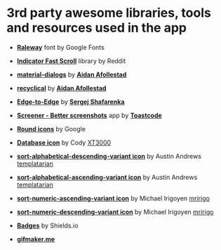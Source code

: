 # 3rd party awesome libraries, tools and resources used in the app

- [**Raleway**](https://fonts.google.com/specimen/Raleway) font by Google Fonts

- [**Indicator Fast Scroll**](https://github.com/reddit/IndicatorFastScroll) library by Reddit

- [**material-dialogs**](https://github.com/afollestad/material-dialogs) by [**Aidan Afollestad**](https://github.com/afollestad)

- [**recyclical**](https://github.com/afollestad/recyclical) by [**Aidan Afollestad**](https://github.com/afollestad)

- [**Edge-to-Edge**](https://github.com/beworker/edge-to-edge) by [**Sergej Shafarenka**](https://github.com/beworker)

- [**Screener - Better screenshots**](https://play.google.com/store/apps/details?id=de.toastcode.screener) app by [**Toastcode**](https://toastco.de/)

- [**Round icons**](https://material.io/tools/icons/?style=round) by Google

- [**Database icon**](https://materialdesignicons.com/icon/database) by Cody [XT3000](https://twitter.com/XT3000)

- [**sort-alphabetical-descending-variant icon**](https://materialdesignicons.com/icon/sort-alphabetical-descending-variant) by Austin Andrews [templatarian](https://twitter.com/templarian)

- [**sort-alphabetical-ascending-variant icon**](https://materialdesignicons.com/icon/sort-alphabetical-ascending-variant) by Austin Andrews [templatarian](https://twitter.com/templarian)

- [**sort-numeric-ascending-variant icon**](https://materialdesignicons.com/icon/sort-numeric-ascending-variant) by Michael Irigoyen [mririgo](https://twitter.com/mririgo)

- [**sort-numeric-descending-variant icon**](https://materialdesignicons.com/icon/sort-numeric-descending-variant) by Michael Irigoyen [mririgo](https://twitter.com/mririgo)

- [**Badges**](https://shields.io/) by Shields.io

- [**gifmaker.me**](https://gifmaker.me/)